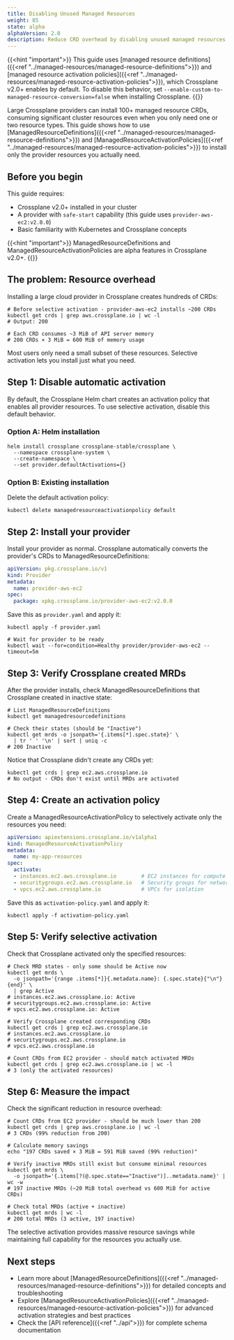 ```yaml
---
title: Disabling Unused Managed Resources
weight: 85
state: alpha
alphaVersion: 2.0
description: Reduce CRD overhead by disabling unused managed resources
---
```


{{<hint "important">}}
This guide uses
[managed resource definitions]({{<ref "../managed-resources/managed-resource-definitions">}})
and
[managed resource activation policies]({{<ref "../managed-resources/managed-resource-activation-policies">}}),
which Crossplane v2.0+ enables by default. To disable this behavior, set
`--enable-custom-to-managed-resource-conversion=false` when installing
Crossplane.
{{</hint>}}

Large Crossplane providers can install 100+ managed resource CRDs, consuming
significant cluster resources even when you only need one or two resource
types. This guide shows how to use
[ManagedResourceDefinitions]({{<ref "../managed-resources/managed-resource-definitions">}})
and
[ManagedResourceActivationPolicies]({{<ref "../managed-resources/managed-resource-activation-policies">}})
to install only the provider resources you actually need.

## Before you begin

This guide requires:

- Crossplane v2.0+ installed in your cluster
- A provider with `safe-start` capability (this guide uses
  `provider-aws-ec2:v2.0.0`)
- Basic familiarity with Kubernetes and Crossplane concepts

{{<hint "important">}}
ManagedResourceDefinitions and ManagedResourceActivationPolicies are alpha
features in Crossplane v2.0+.
{{</hint>}}

## The problem: Resource overhead

Installing a large cloud provider in Crossplane creates hundreds of CRDs:

```shell
# Before selective activation - provider-aws-ec2 installs ~200 CRDs
kubectl get crds | grep aws.crossplane.io | wc -l
# Output: 200

# Each CRD consumes ~3 MiB of API server memory
# 200 CRDs × 3 MiB = 600 MiB of memory usage
```

Most users only need a small subset of these resources. Selective activation
lets you install just what you need.

## Step 1: Disable automatic activation

By default, the Crossplane Helm chart creates an activation policy that
enables all provider resources. To use selective activation, disable this
default behavior.

<!-- vale Google.Headings = NO -->
### Option A: Helm installation
<!-- vale Google.Headings = YES -->

```shell
helm install crossplane crossplane-stable/crossplane \
  --namespace crossplane-system \
  --create-namespace \
  --set provider.defaultActivations={}
```

<!-- vale Google.Headings = NO -->
### Option B: Existing installation
<!-- vale Google.Headings = YES -->

Delete the default activation policy:

```shell
kubectl delete managedresourceactivationpolicy default
```

## Step 2: Install your provider

Install your provider as normal. Crossplane automatically converts the
provider's CRDs to ManagedResourceDefinitions:

```yaml
apiVersion: pkg.crossplane.io/v1
kind: Provider
metadata:
  name: provider-aws-ec2
spec:
  package: xpkg.crossplane.io/provider-aws-ec2:v2.0.0
```

Save this as `provider.yaml` and apply it:

```shell
kubectl apply -f provider.yaml

# Wait for provider to be ready
kubectl wait --for=condition=Healthy provider/provider-aws-ec2 --timeout=5m
```

## Step 3: Verify Crossplane created MRDs

<!-- vale Google.WordList = NO -->
After the provider installs, check ManagedResourceDefinitions that Crossplane
created in inactive state:
<!-- vale Google.WordList = YES -->

```shell
# List ManagedResourceDefinitions
kubectl get managedresourcedefinitions

# Check their states (should be "Inactive")
kubectl get mrds -o jsonpath='{.items[*].spec.state}' \
  | tr ' ' '\n' | sort | uniq -c
# 200 Inactive
```

Notice that Crossplane didn't create any CRDs yet:

```shell
kubectl get crds | grep ec2.aws.crossplane.io
# No output - CRDs don't exist until MRDs are activated
```

## Step 4: Create an activation policy

Create a ManagedResourceActivationPolicy to selectively activate only the
resources you need:

```yaml
apiVersion: apiextensions.crossplane.io/v1alpha1
kind: ManagedResourceActivationPolicy
metadata:
  name: my-app-resources
spec:
  activate:
  - instances.ec2.aws.crossplane.io        # EC2 instances for compute
  - securitygroups.ec2.aws.crossplane.io   # Security groups for networking
  - vpcs.ec2.aws.crossplane.io             # VPCs for isolation
```

Save this as `activation-policy.yaml` and apply it:

```shell
kubectl apply -f activation-policy.yaml
```

## Step 5: Verify selective activation

<!-- vale Google.WordList = NO -->
Check that Crossplane activated only the specified resources:
<!-- vale Google.WordList = YES -->

```shell
# Check MRD states - only some should be Active now
kubectl get mrds \
  -o jsonpath='{range .items[*]}{.metadata.name}: {.spec.state}{"\n"}{end}' \
  | grep Active
# instances.ec2.aws.crossplane.io: Active
# securitygroups.ec2.aws.crossplane.io: Active
# vpcs.ec2.aws.crossplane.io: Active

# Verify Crossplane created corresponding CRDs
kubectl get crds | grep ec2.aws.crossplane.io
# instances.ec2.aws.crossplane.io
# securitygroups.ec2.aws.crossplane.io
# vpcs.ec2.aws.crossplane.io

# Count CRDs from EC2 provider - should match activated MRDs
kubectl get crds | grep ec2.aws.crossplane.io | wc -l
# 3 (only the activated resources)
```

## Step 6: Measure the impact

Check the significant reduction in resource overhead:

```shell
# Count CRDs from EC2 provider - should be much lower than 200
kubectl get crds | grep aws.crossplane.io | wc -l
# 3 CRDs (99% reduction from 200)

# Calculate memory savings
echo "197 CRDs saved × 3 MiB = 591 MiB saved (99% reduction)"

# Verify inactive MRDs still exist but consume minimal resources
kubectl get mrds \
  -o jsonpath='{.items[?(@.spec.state=="Inactive")]..metadata.name}' | wc -w
# 197 inactive MRDs (~20 MiB total overhead vs 600 MiB for active CRDs)

# Check total MRDs (active + inactive)
kubectl get mrds | wc -l
# 200 total MRDs (3 active, 197 inactive)
```

The selective activation provides massive resource savings while maintaining
full capability for the resources you actually use.

## Next steps

- Learn more about
  [ManagedResourceDefinitions]({{<ref "../managed-resources/managed-resource-definitions">}})
  for detailed concepts and troubleshooting
- Explore
  [ManagedResourceActivationPolicies]({{<ref "../managed-resources/managed-resource-activation-policies">}})
  for advanced activation strategies and best practices
- Check the [API reference]({{<ref "../api">}}) for complete schema
  documentation
